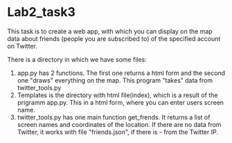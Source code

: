 # Lab2_task3

This task is to create a web app, with which you can display on the map data about friends (people you are subscribed to) of the specified account on Twitter.


There is a directory in which we have some files:
1) app.py has 2 functions. The first one returns a html form and the second one "draws" everything on the map. This program "takes" data from twitter_tools.py
2) Templates is the directory with html file(index), which is a result of the prigramm app.py. This in a html form, where you can enter users screen name.
3) twitter_tools.py has one main function get_frends. It returns a list of screen names and coordinates of the location. If there are no data from Twitter, it works with file "friends.json", if there is - from the Twitter IP.
